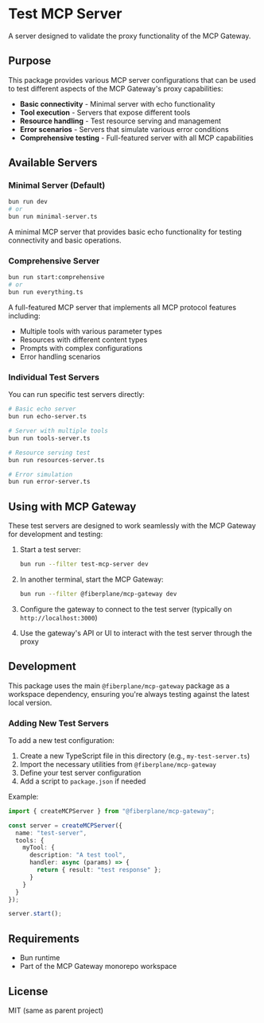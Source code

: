 # Test MCP Server

A server designed to validate the proxy functionality of the MCP Gateway.

## Purpose

This package provides various MCP server configurations that can be used to test different aspects of the MCP Gateway's proxy capabilities:

- **Basic connectivity** - Minimal server with echo functionality
- **Tool execution** - Servers that expose different tools
- **Resource handling** - Test resource serving and management
- **Error scenarios** - Servers that simulate various error conditions
- **Comprehensive testing** - Full-featured server with all MCP capabilities

## Available Servers

### Minimal Server (Default)
```bash
bun run dev
# or
bun run minimal-server.ts
```
A minimal MCP server that provides basic echo functionality for testing connectivity and basic operations.

### Comprehensive Server
```bash
bun run start:comprehensive
# or
bun run everything.ts
```
A full-featured MCP server that implements all MCP protocol features including:
- Multiple tools with various parameter types
- Resources with different content types
- Prompts with complex configurations
- Error handling scenarios

### Individual Test Servers

You can run specific test servers directly:

```bash
# Basic echo server
bun run echo-server.ts

# Server with multiple tools
bun run tools-server.ts

# Resource serving test
bun run resources-server.ts

# Error simulation
bun run error-server.ts
```

## Using with MCP Gateway

These test servers are designed to work seamlessly with the MCP Gateway for development and testing:

1. Start a test server:
   ```bash
   bun run --filter test-mcp-server dev
   ```

2. In another terminal, start the MCP Gateway:
   ```bash
   bun run --filter @fiberplane/mcp-gateway dev
   ```

3. Configure the gateway to connect to the test server (typically on `http://localhost:3000`)

4. Use the gateway's API or UI to interact with the test server through the proxy

## Development

This package uses the main `@fiberplane/mcp-gateway` package as a workspace dependency, ensuring you're always testing against the latest local version.

### Adding New Test Servers

To add a new test configuration:

1. Create a new TypeScript file in this directory (e.g., `my-test-server.ts`)
2. Import the necessary utilities from `@fiberplane/mcp-gateway`
3. Define your test server configuration
4. Add a script to `package.json` if needed

Example:
```typescript
import { createMCPServer } from "@fiberplane/mcp-gateway";

const server = createMCPServer({
  name: "test-server",
  tools: {
    myTool: {
      description: "A test tool",
      handler: async (params) => {
        return { result: "test response" };
      }
    }
  }
});

server.start();
```

## Requirements

- Bun runtime
- Part of the MCP Gateway monorepo workspace

## License

MIT (same as parent project)

